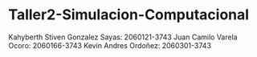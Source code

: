 # Taller2-Simulacion-Computacional

Kahyberth Stiven Gonzalez Sayas: 2060121-3743
Juan Camilo Varela Ocoro: 2060166-3743
Kevin Andres Ordoñez: 2060301-3743
